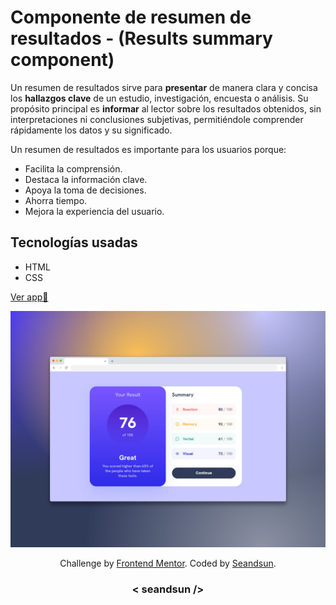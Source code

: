 # Componente de resumen de resultados - (Results summary component)

Un resumen de resultados sirve para **presentar** de manera clara y concisa los **hallazgos clave** de un estudio, investigación, encuesta o análisis. Su propósito principal es **informar** al lector sobre los resultados obtenidos, sin interpretaciones ni conclusiones subjetivas, permitiéndole comprender rápidamente los datos y su significado.

Un resumen de resultados es importante para los usuarios porque:

- Facilita la comprensión.
- Destaca la información clave.
- Apoya la toma de decisiones.
- Ahorra tiempo.
- Mejora la experiencia del usuario.

## Tecnologías usadas

- HTML
- CSS

[Ver app🔗](https://)

![results summary component img demo](./assets/images/results-summary-component-img.jpg)

<div align="center">
  Challenge by <a href="https://www.frontendmentor.io?ref=challenge" target="_blank">Frontend Mentor</a>. 
  Coded by <a href="https://github.com/seandsun">Seandsun</a>.
</div>

 <h3 align="center">< seandsun /></h3>